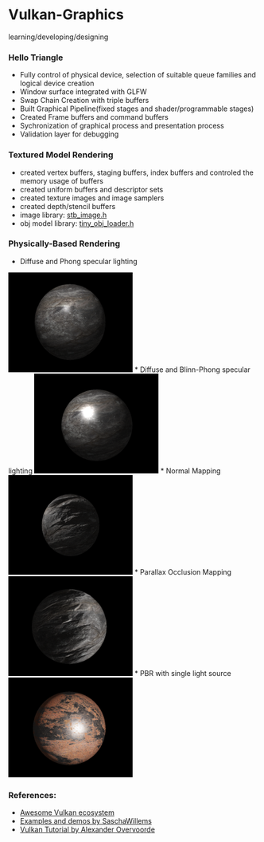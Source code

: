 # Vulkan-Graphics
learning/developing/designing

<h3>Hello Triangle</h3>

* Fully control of physical device, selection of suitable queue families and logical device creation
* Window surface integrated with GLFW
* Swap Chain Creation with triple buffers
* Built Graphical Pipeline(fixed stages and shader/programmable stages)
* Created Frame buffers and command buffers
* Sychronization of graphical process and presentation process
* Validation layer for debugging

<h3>Textured Model Rendering</h3>

* created vertex buffers, staging buffers, index buffers and controled the memory usage of buffers
* created uniform buffers and descriptor sets
* created texture images and image samplers
* created depth/stencil buffers
* image library: <a href='https://github.com/nothings/stb'>stb_image.h</a>
* obj model library: <a href='https://github.com/syoyo/tinyobjloader'>tiny_obj_loader.h</a>

<h3>Physically-Based Rendering</h3>

* Diffuse and Phong specular lighting 
<img src="https://github.com/wangkepfe/Vulkan-Graphics/blob/master/Demo/basic_lighting.PNG" width="250" height="200"/>
* Diffuse and Blinn-Phong specular lighting 
<img src="https://github.com/wangkepfe/Vulkan-Graphics/blob/master/Demo/basic_lighting_Blinn_phong.PNG" width="250" height="200"/>
* Normal Mapping 
<img src="https://github.com/wangkepfe/Vulkan-Graphics/blob/master/Demo/normal_mapping.PNG" width="250" height="200"/>
* Parallax Occlusion Mapping 
<img src="https://github.com/wangkepfe/Vulkan-Graphics/blob/master/Demo/parallax_mapping.PNG" width="250" height="200"/>
* PBR with single light source 
<img src="https://github.com/wangkepfe/Vulkan-Graphics/blob/master/Demo/PBR.PNG" width="250" height="200"/>

<h3>References: </h3>

* <a href='http://vinjn.github.io/awesome-vulkan/'>Awesome Vulkan ecosystem</a>
* <a href='https://github.com/SaschaWillems/Vulkan'>Examples and demos by SaschaWillems</a>
* <a href='https://vulkan-tutorial.com/Introduction'>Vulkan Tutorial by Alexander Overvoorde</a>
